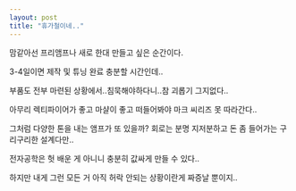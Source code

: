 ```yaml
---
layout: post
title: "휴가철이네.."
---
```


맘같아선 프리앰프나 새로 한대 만들고 싶은 순간이다.

3-4일이면 제작 및 튜닝 완료 충분할 시간인데..

부품도 전부 마련된 상황에서..침묵해야하다니..참 괴롭기 그지없다..

아무리 렉티파이어가 좋고 마샬이 좋고 떠들어봐야 마크 씨리즈 못 따라간다..

그처럼 다양한 톤을 내는 앰프가 또 있을까? 회로는 분명 지저분하고 돈 좀 들어가는 구리구리한 설계다만..

전자공학은 헛 배운 게 아니니 충분히 값싸게 만들 수 있다..

하지만 내게 그런 모든 거 아직 허락 안되는 상황이란게 짜증날 뿐이지..

 

